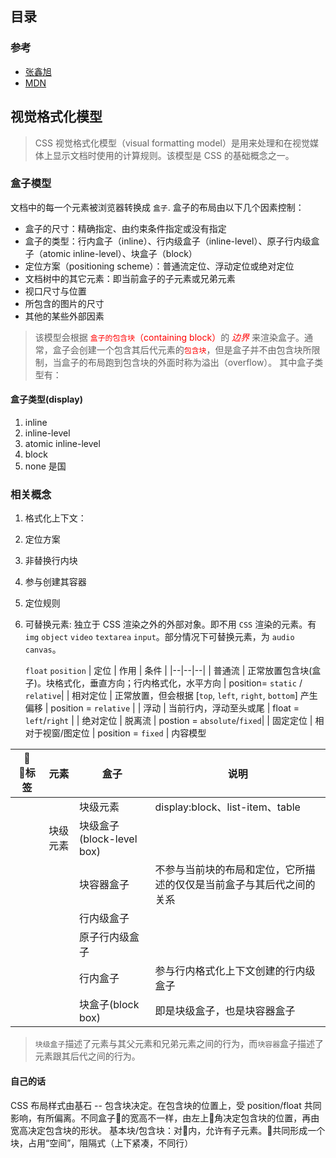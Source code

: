 ## 目录

### 参考
* [张鑫旭](https://www.zhangxinxu.com/wordpress/page/3/?s=CSS+%E5%B8%83%E5%B1%80)
* [MDN](https://developer.mozilla.org/zh-CN/docs/Web/Guide/CSS/Visual_formatting_model)


## 视觉格式化模型
> CSS 视觉格式化模型（visual formatting model）是用来处理和在视觉媒体上显示文档时使用的计算规则。该模型是 CSS 的基础概念之一。
<style>
red{
    color: red;
}
</style>

### 盒子模型<a id="a"></a>
文档中的每一个元素被浏览器转换成 `盒子`. 盒子的布局由以下几个因素控制：
- 盒子的尺寸：精确指定、由约束条件指定或没有指定
- 盒子的类型：行内盒子（inline）、行内级盒子（inline-level）、原子行内级盒子（atomic inline-level）、块盒子（block）
- 定位方案（positioning scheme）：普通流定位、浮动定位或绝对定位
- 文档树中的其它元素：即当前盒子的子元素或兄弟元素
- 视口尺寸与位置
- 所包含的图片的尺寸
- 其他的某些外部因素
> 该模型会根据 <red>`盒子的包含块`（containing block）</red>的 *<red>边界* 来渲染盒子。通常，盒子会创建一个包含其后代元素的<red>`包含块`</red>，但是盒子并不由包含块所限制，当盒子的布局跑到包含块的外面时称为溢出（overflow）。
其中盒子类型有：
#### 盒子类型(display)
1. inline
2. inline-level
3. atomic inline-level
4. block
5. none
是国


### 相关概念
1. 格式化上下文：
2. 定位方案
3. 非替换行内块
4. 参与创建其容器
5. 定位规则
6. 可替换元素: 独立于 CSS 渲染之外的外部对象。即不用 `CSS` 渲染的元素。有 `img` `object` `video` `textarea` `input`。部分情况下可替换元素，为 `audio` `canvas`。

    `float` `position`
    | 定位 | 作用 | 条件 |
    |--|--|--|
    | 普通流 | 正常放置包含块(盒子)。块格式化，垂直方向；行内格式化，水平方向 | position= `static` / `relative`|
    | 相对定位 | 正常放置，但会根据 [`top`, `left`, `right`, `bottom`] 产生偏移 | position = `relative` |
    | 浮动 | 当前行内，浮动至头或尾 | float = `left`/`right` | 
    | 绝对定位 | 脱离流 | postion = `absolute`/`fixed`|
    | 固定定位 | 相对于视窗/图定位 | position = `fixed` |
内容模型


| 标签 | 元素 | 盒子 | 说明 |
|--|--|--|--|
|| | 块级元素 | display:block、list-item、table|
| | 块级元素 | 块级盒子(block-level box) | |
| | | 块容器盒子 |不参与当前块的布局和定位，它所描述的仅仅是当前盒子与其后代之间的关系|
| | | 行内级盒子 | |
| | | 原子行内级盒子| |
| | | 行内盒子 | 参与行内格式化上下文创建的行内级盒子 |
| | | 块盒子(block box) | 即是块级盒子，也是块容器盒子 |

> `块级盒子`描述了元素与其父元素和兄弟元素之间的行为，而`块容器`盒子描述了元素跟其后代之间的行为。




#### 自己的话
CSS 布局样式由基石 -- 包含块决定。在包含块的位置上，受 position/float 共同影响，有所偏离。不同盒子的宽高不一样，由左上角决定包含块的位置，再由宽高决定包含块的形状。
基本块/包含块：对内，允许有子元素。共同形成一个块，占用“空间”，阻隔式（上下紧凑，不同行）
